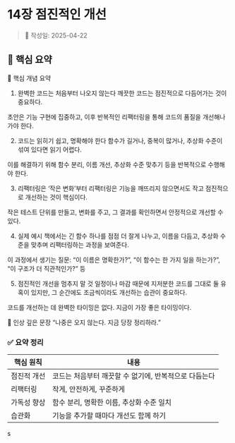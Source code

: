 # 14장 점진적인 개선

> 📅 작성일: 2025-04-22

## 📌 핵심 요약
📌 핵심 개념 요약
1. 완벽한 코드는 처음부터 나오지 않는다
   깨끗한 코드는 점진적으로 다듬어가는 것이 중요하다.

초안은 기능 구현에 집중하고, 이후 반복적인 리팩터링을 통해 코드의 품질을 개선해나가야 한다.

2. 코드는 읽히기 쉽고, 명확해야 한다
   함수가 길거나, 중복이 많거나, 추상화 수준이 섞여 있다면 읽기 어렵다.

이를 해결하기 위해 함수 분리, 이름 개선, 추상화 수준 맞추기 등을 반복적으로 수행해야 한다.

3. 리팩터링은 ‘작은 변화’부터
   리팩터링은 기능을 깨뜨리지 않으면서도 작고 점진적으로 개선하는 것이 핵심이다.

작은 테스트 단위를 만들고, 변화를 주고, 그 결과를 확인하면서 안정적으로 개선할 수 있다.

4. 실제 예시
   책에서는 긴 함수 하나를 점점 더 잘게 나누고, 이름을 다듬고, 추상화 수준을 맞추며 리팩터링하는 과정을 보여준다.

이 과정에서 생기는 질문: “이 이름은 명확한가?”, “이 함수는 한 가지 일을 하는가?”, “이 구조가 더 직관적인가?” 등

5. 점진적인 개선을 멈추지 말 것
   일정이나 마감 때문에 지저분한 코드를 그대로 둘 유혹이 있지만, 그 순간에도 조금씩이라도 개선하는 습관이 중요하다.

코드를 개선하는 데 완벽한 타이밍은 없다. 지금이 가장 좋은 타이밍이다.

💬 인상 깊은 문장
“나중은 오지 않는다. 지금 당장 정리하라.”

### ✅ 요약 정리

| 핵심 원칙     | 내용                                                              |
|--------------|-------------------------------------------------------------------|
| 점진적 개선   | 코드는 처음부터 깨끗할 수 없기에, 반복적으로 다듬는다             |
| 리팩터링     | 작게, 안전하게, 꾸준하게                                          |
| 가독성 향상   | 함수 분리, 명확한 이름, 추상화 수준 일치                         |
| 습관화       | 기능을 추가할 때마다 개선도 함께 하기                             |

s